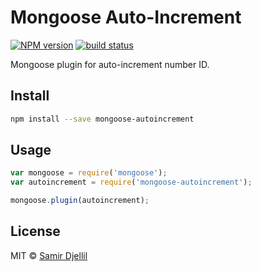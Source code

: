# Mongoose Auto-Increment

[![NPM version][npm-image]][npm-url]
[![build status][travis-image]][travis-url]

Mongoose plugin for auto-increment number ID.

## Install

```bash
npm install --save mongoose-autoincrement
```

## Usage

```js
var mongoose = require('mongoose');
var autoincrement = require('mongoose-autoincrement');

mongoose.plugin(autoincrement);
```

## License

MIT © [Samir Djellil](http://samirdjellil.com)

[npm-image]: https://img.shields.io/npm/v/mongoose-autoincrement.svg?style=flat-square
[npm-url]: https://npmjs.org/package/mongoose-autoincrement
[travis-image]: https://img.shields.io/travis/saamo/mongoose-autoincrement/master.svg?style=flat-square
[travis-url]: https://travis-ci.org/saamo/mongoose-autoincrement
